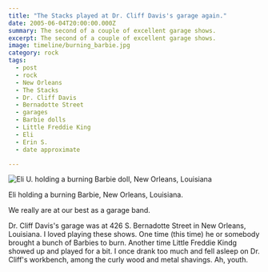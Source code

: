 ```yaml
---
title: "The Stacks played at Dr. Cliff Davis's garage again."
date: 2005-06-04T20:00:00.000Z
summary: The second of a couple of excellent garage shows.
excerpt: The second of a couple of excellent garage shows.
image: timeline/burning_barbie.jpg
category: rock
tags:
  - post
  - rock
  - New Orleans
  - The Stacks
  - Dr. Cliff Davis
  - Bernadotte Street
  - garages
  - Barbie dolls
  - Little Freddie King
  - Eli
  - Erin S.
  - date approximate

---
```


![Eli U. holding a burning Barbie doll, New Orleans, Louisiana](/static/img/timeline/burning_barbie.jpg)

<figcaption>Eli holding a burning Barbie, New Orleans, Louisiana.</figcaption>

We really are at our best as a garage band.

Dr. Cliff Davis's garage was at 426 S. Bernadotte Street in New Orleans, Louisiana. I loved playing these shows. One time (this time) he or somebody brought a bunch of Barbies to burn. Another time Little Freddie Kindg showed up and played for a bit. I once drank too much and fell asleep on Dr. Cliff's workbench, among the curly wood and metal shavings. Ah, youth.
